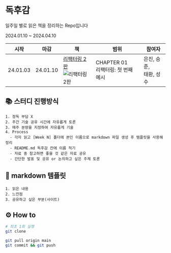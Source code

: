 # 독후감

일주일 별로 읽은 책을 정리하는 Repo입니다

2024.01.10 ~ 2024.04.10



|시작|마감|책|범위|참여자|
|---|---|---|---|---|
| 24.01.03 | 24.01.10 |[리팩터링 2판](https://www.yes24.com/Product/Goods/89649360) <br/> ![리팩터링 2판](https://image.yes24.com/goods/89649360/MD) | CHAPTER 01 <br /> 리팩터링: 첫 번째 예시 | 은진, 승준, <br /> 태환, 성수 |

## 📚 스터디 진행방식

```
1. 정독 부담 X
2. 주간 기술 공유 시간에 자유롭게 토론
3. 매주 분량을 지정하여 자유롭게 기술
4. Process
  - 각자 읽고 [Week N] 폴더에 본인 이름으로 markdown 파일 생성 후 템플릿을 사용해 정리
  - README.md 독후감 칸에 이름 적기
  - 자료 중 참고하면 좋을 것 같은 자료 공유
  - 간단한 발표 및 공유 or 논의하고 싶은 주제 토론
```

## 🎈 markdown 템플릿

```
1. 읽은 내용
2. 느낀점
3. 공유하고 싶은 부분(사이트)
```

## ⚙ How to

```bash
# 최초 1회 실행
git clone
```

```bash
git pull origin main
git commit && git push
```
